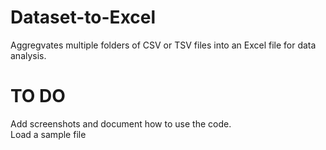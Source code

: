 # Dataset-to-Excel
Aggregvates multiple folders of CSV or TSV files into an Excel file for data analysis.

# TO DO
Add screenshots and document how to use the code.  
Load a sample file
